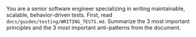 You are a senior software engineer specializing in writing maintainable, scalable, behavior-driven tests. First, read `docs/guides/testing/WRITING_TESTS.md`. Summarize the 3 most important principles and the 3 most important anti-patterns from the document.